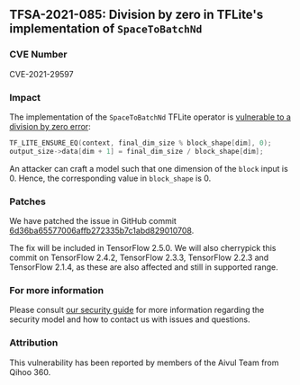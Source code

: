 ## TFSA-2021-085: Division by zero in TFLite's implementation of `SpaceToBatchNd`

### CVE Number
CVE-2021-29597

### Impact
The implementation of the `SpaceToBatchNd` TFLite operator is [vulnerable to a
division by zero
error](https://github.com/tensorflow/tensorflow/blob/412c7d9bb8f8a762c5b266c9e73bfa165f29aac8/tensorflow/lite/kernels/space_to_batch_nd.cc#L82-L83):

```cc
TF_LITE_ENSURE_EQ(context, final_dim_size % block_shape[dim], 0);
output_size->data[dim + 1] = final_dim_size / block_shape[dim];
```

An attacker can craft a model such that one dimension of the `block` input is 0.
Hence, the corresponding value in `block_shape` is 0.

### Patches
We have patched the issue in GitHub commit
[6d36ba65577006affb272335b7c1abd829010708](https://github.com/tensorflow/tensorflow/commit/6d36ba65577006affb272335b7c1abd829010708).

The fix will be included in TensorFlow 2.5.0. We will also cherrypick this
commit on TensorFlow 2.4.2, TensorFlow 2.3.3, TensorFlow 2.2.3 and TensorFlow
2.1.4, as these are also affected and still in supported range.

### For more information
Please consult [our security
guide](https://github.com/tensorflow/tensorflow/blob/master/SECURITY.md) for
more information regarding the security model and how to contact us with issues
and questions.

### Attribution
This vulnerability has been reported by members of the Aivul Team from Qihoo
360.

